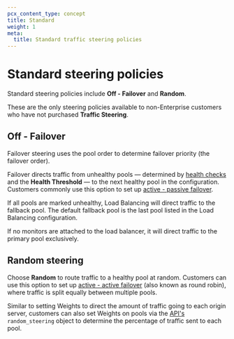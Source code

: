 ```yaml
---
pcx_content_type: concept
title: Standard
weight: 1
meta:
  title: Standard traffic steering policies
---
```


# Standard steering policies

Standard steering policies include **Off - Failover** and **Random**.

These are the only steering policies available to non-Enterprise customers who have not purchased **Traffic Steering**.

## Off - Failover

Failover steering uses the pool order to determine failover priority (the failover order).

Failover directs traffic from unhealthy pools — determined by [health checks](/load-balancing/understand-basics/monitors/) and the **Health Threshold** — to the next healthy pool in the configuration. Customers commonly use this option to set up [active - passive failover](/load-balancing/reference/common-configurations/#active---passive-failover).

If all pools are marked unhealthy, Load Balancing will direct traffic to the fallback pool. The default fallback pool is the last pool listed in the Load Balancing configuration.

If no monitors are attached to the load balancer, it will direct traffic to the primary pool exclusively.

## Random steering

Choose **Random** to route traffic to a healthy pool at random. Customers can use this option to set up [active - active failover](/load-balancing/reference/common-configurations/#active---active-failover) (also known as round robin), where traffic is split equally between multiple pools.

Similar to setting Weights to direct the amount of traffic going to each origin server, customers can also set Weights on pools via the [API's](https://developers.cloudflare.com/api/operations/load-balancers-create-load-balancer) `random_steering` object to determine the percentage of traffic sent to each pool.
